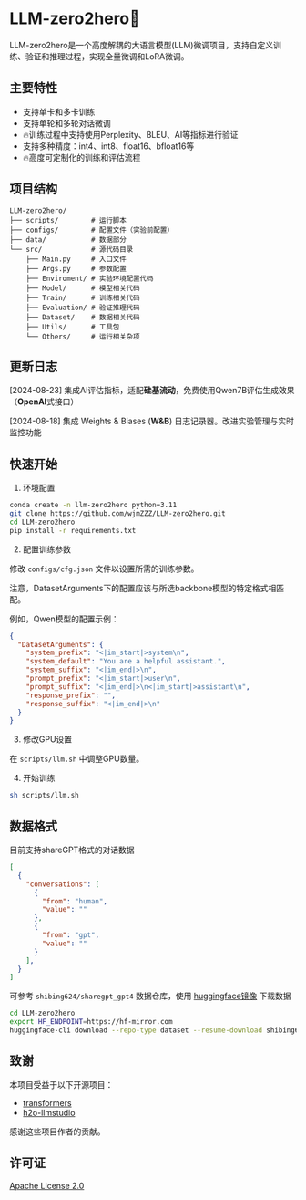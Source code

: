 # LLM-zero2hero🚀

LLM-zero2hero是一个高度解耦的大语言模型(LLM)微调项目，支持自定义训练、验证和推理过程，实现全量微调和LoRA微调。

## 主要特性

- 支持单卡和多卡训练
- 支持单轮和多轮对话微调
- 🔥训练过程中支持使用Perplexity、BLEU、AI等指标进行验证
- 支持多种精度：int4、int8、float16、bfloat16等
- 🔥高度可定制化的训练和评估流程

## 项目结构

```
LLM-zero2hero/
├── scripts/        # 运行脚本
├── configs/        # 配置文件（实验前配置）
├── data/           # 数据部分
└── src/            # 源代码目录
    ├── Main.py     # 入口文件
    ├── Args.py     # 参数配置
    ├── Enviroment/ # 实验环境配置代码
    ├── Model/      # 模型相关代码
    ├── Train/      # 训练相关代码
    ├── Evaluation/ # 验证推理代码
    ├── Dataset/    # 数据相关代码
    ├── Utils/      # 工具包
    └── Others/     # 运行相关杂项
```

## 更新日志
[2024-08-23]  集成AI评估指标，适配**硅基流动**，免费使用Qwen7B评估生成效果（**OpenAI**式接口）

[2024-08-18]  集成 Weights & Biases (**W&B**) 日志记录器。改进实验管理与实时监控功能


## 快速开始

1. 环境配置

```bash
conda create -n llm-zero2hero python=3.11
git clone https://github.com/wjmZZZ/LLM-zero2hero.git
cd LLM-zero2hero
pip install -r requirements.txt
```

2. 配置训练参数

修改 `configs/cfg.json` 文件以设置所需的训练参数。

注意，DatasetArguments下的配置应该与所选backbone模型的特定格式相匹配。

例如，Qwen模型的配置示例：

```json
{
  "DatasetArguments": {
    "system_prefix": "<|im_start|>system\n",
    "system_default": "You are a helpful assistant.",
    "system_suffix": "<|im_end|>\n",
    "prompt_prefix": "<|im_start|>user\n",
    "prompt_suffix": "<|im_end|>\n<|im_start|>assistant\n",
    "response_prefix": "",
    "response_suffix": "<|im_end|>\n"
  }
}
```

3. 修改GPU设置

在 `scripts/llm.sh` 中调整GPU数量。

4. 开始训练

```bash
sh scripts/llm.sh
```



## 数据格式

目前支持shareGPT格式的对话数据

```json
[
  {
    "conversations": [
      {
        "from": "human",
        "value": ""
      },
      {
        "from": "gpt",
        "value": ""
      }
    ],
  }
]
```

可参考 `shibing624/sharegpt_gpt4` 数据仓库，使用 [huggingface镜像](https://hf-mirror.com/) 下载数据

```sh
cd LLM-zero2hero
export HF_ENDPOINT=https://hf-mirror.com
huggingface-cli download --repo-type dataset --resume-download shibing624/sharegpt_gpt4 --local-dir data
```





## 致谢

本项目受益于以下开源项目：
- [transformers](https://github.com/huggingface/transformers)
- [h2o-llmstudio](https://github.com/h2oai/h2o-llmstudio)

感谢这些项目作者的贡献。

## 许可证
 [Apache License 2.0](https://github.com/wjmZZZ/LLM-zero2hero/blob/main/LICENSE) 

